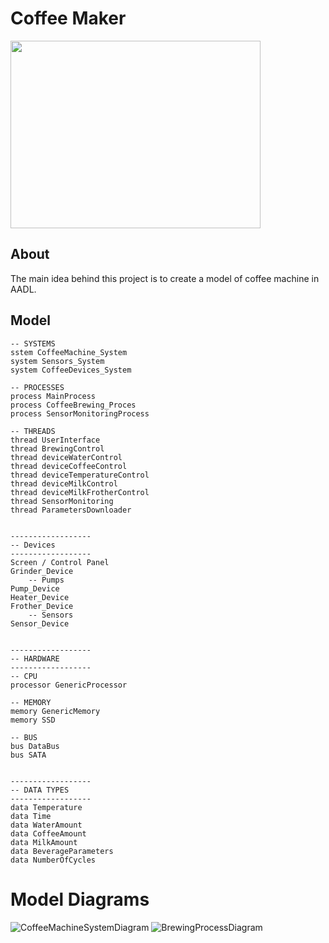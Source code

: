# Coffee Maker
<img src="https://cdn.dribbble.com/users/1859102/screenshots/4809469/coffee-machine_1.gif" width="400" height="300">

## About 
The main idea behind this project is to create a model of coffee machine in AADL. 

## Model
```
-- SYSTEMS
sstem CoffeeMachine_System
system Sensors_System
system CoffeeDevices_System

-- PROCESSES
process MainProcess
process CoffeeBrewing_Proces
process SensorMonitoringProcess

-- THREADS
thread UserInterface
thread BrewingControl
thread deviceWaterControl
thread deviceCoffeeControl
thread deviceTemperatureControl
thread deviceMilkControl
thread deviceMilkFrotherControl
thread SensorMonitoring
thread ParametersDownloader


------------------
-- Devices
------------------
Screen / Control Panel
Grinder_Device
    -- Pumps
Pump_Device
Heater_Device
Frother_Device
    -- Sensors
Sensor_Device


------------------
-- HARDWARE
------------------
-- CPU
processor GenericProcessor

-- MEMORY
memory GenericMemory
memory SSD

-- BUS
bus DataBus
bus SATA


------------------
-- DATA TYPES
------------------
data Temperature
data Time
data WaterAmount
data CoffeeAmount
data MilkAmount
data BeverageParameters
data NumberOfCycles
```

# Model Diagrams
![CoffeeMachineSystemDiagram](https://github.com/lursz/CoffeeMaker/assets/93160829/6c8c4b37-cf21-4b8f-bb92-44bd943c663e)
![BrewingProcessDiagram](https://github.com/lursz/CoffeeMaker/assets/66112312/47b14ff8-67ac-4968-8c61-adfa0b31a1f5)

